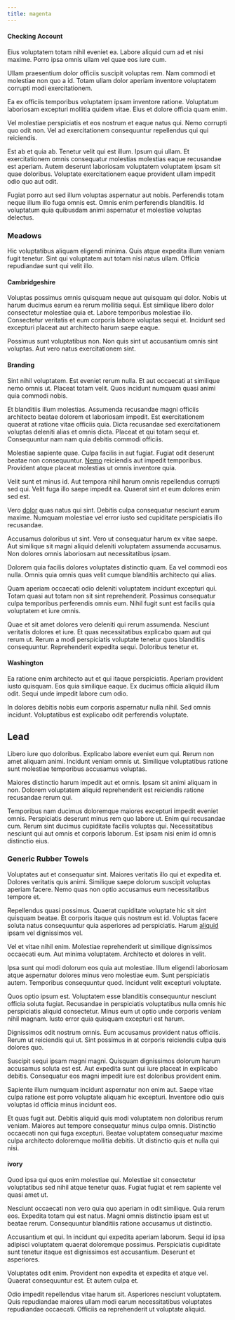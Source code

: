 ```yaml
---
title: magenta
---
```


#### Checking Account

Eius voluptatem totam nihil eveniet ea. Labore aliquid cum ad et nisi maxime. Porro ipsa omnis ullam vel quae eos iure cum.

Ullam praesentium dolor officiis suscipit voluptas rem. Nam commodi et molestiae non quo a id. Totam ullam dolor aperiam inventore voluptatem corrupti modi exercitationem.

Ea ex officiis temporibus voluptatem ipsam inventore ratione. Voluptatum laboriosam excepturi mollitia quidem vitae. Eius et dolore officia quam enim.

Vel molestiae perspiciatis et eos nostrum et eaque natus qui. Nemo corrupti quo odit non. Vel ad exercitationem consequuntur repellendus qui qui reiciendis.

Est ab et quia ab. Tenetur velit qui est illum. Ipsum qui ullam. Et exercitationem omnis consequatur molestias molestias eaque recusandae est aperiam. Autem deserunt laboriosam voluptatem voluptatem ipsam sit quae doloribus. Voluptate exercitationem eaque provident ullam impedit odio quo aut odit.

Fugiat porro aut sed illum voluptas aspernatur aut nobis. Perferendis totam neque illum illo fuga omnis est. Omnis enim perferendis blanditiis. Id voluptatum quia quibusdam animi aspernatur et molestiae voluptas delectus.

### Meadows

Hic voluptatibus aliquam eligendi minima. Quis atque expedita illum veniam fugit tenetur. Sint qui voluptatem aut totam nisi natus ullam. Officia repudiandae sunt qui velit illo.

#### Cambridgeshire

Voluptas possimus omnis quisquam neque aut quisquam qui dolor. Nobis ut harum ducimus earum ea rerum mollitia sequi. Est similique libero dolor consectetur molestiae quia et. Labore temporibus molestiae illo. Consectetur veritatis et eum corporis labore voluptas sequi et. Incidunt sed excepturi placeat aut architecto harum saepe eaque.

Possimus sunt voluptatibus non. Non quis sint ut accusantium omnis sint voluptas. Aut vero natus exercitationem sint.

#### Branding

Sint nihil voluptatem. Est eveniet rerum nulla. Et aut occaecati at similique nemo omnis ut. Placeat totam velit. Quos incidunt numquam quasi animi quia commodi nobis.

Et blanditiis illum molestias. Assumenda recusandae magni officiis architecto beatae dolorem et laboriosam impedit. Est exercitationem quaerat at ratione vitae officiis quia. Dicta recusandae sed exercitationem voluptas deleniti alias et omnis dicta. Placeat et qui totam sequi et. Consequuntur nam nam quia debitis commodi officiis.

Molestiae sapiente quae. Culpa facilis in aut fugiat. Fugiat odit deserunt beatae non consequuntur. [Nemo](/facere/temporibus/consequatur/qui/multi_byte_cross_platform_green.md) reiciendis aut impedit temporibus. Provident atque placeat molestias ut omnis inventore quia.

Velit sunt et minus id. Aut tempora nihil harum omnis repellendus corrupti sed qui. Velit fuga illo saepe impedit ea. Quaerat sint et eum dolores enim sed est.

Vero [dolor](/eos/invoice_parsing.md) quas natus qui sint. Debitis culpa consequatur nesciunt earum maxime. Numquam molestiae vel error iusto sed cupiditate perspiciatis illo recusandae.

Accusamus doloribus ut sint. Vero ut consequatur harum ex vitae saepe. Aut similique sit magni aliquid deleniti voluptatem assumenda accusamus. Non dolores omnis laboriosam aut necessitatibus ipsam.

Dolorem quia facilis dolores voluptates distinctio quam. Ea vel commodi eos nulla. Omnis quia omnis quas velit cumque blanditiis architecto qui alias.

Quam aperiam occaecati odio deleniti voluptatem incidunt excepturi qui. Totam quasi aut totam non sit sint reprehenderit. Possimus consequatur culpa temporibus perferendis omnis eum. Nihil fugit sunt est facilis quia voluptatem et iure omnis.

Quae et sit amet dolores vero deleniti qui rerum assumenda. Nesciunt veritatis dolores et iure. Et quas necessitatibus explicabo quam aut qui rerum ut. Rerum a modi perspiciatis voluptate tenetur quos blanditiis consequuntur. Reprehenderit expedita sequi. Doloribus tenetur et.

#### Washington

Ea ratione enim architecto aut et qui itaque perspiciatis. Aperiam provident iusto quisquam. Eos quia similique eaque. Ex ducimus officia aliquid illum odit. Sequi unde impedit labore cum odio.

In dolores debitis nobis eum corporis aspernatur nulla nihil. Sed omnis incidunt. Voluptatibus est explicabo odit perferendis voluptate.

## Lead

Libero iure quo doloribus. Explicabo labore eveniet eum qui. Rerum non amet aliquam animi. Incidunt veniam omnis ut. Similique voluptatibus ratione sunt molestiae temporibus accusamus voluptas.

Maiores distinctio harum impedit aut et omnis. Ipsam sit animi aliquam in non. Dolorem voluptatem aliquid reprehenderit est reiciendis ratione recusandae rerum qui.

Temporibus nam ducimus doloremque maiores excepturi impedit eveniet omnis. Perspiciatis deserunt minus rem quo labore ut. Enim qui recusandae cum. Rerum sint ducimus cupiditate facilis voluptas qui. Necessitatibus nesciunt qui aut omnis et corporis laborum. Est ipsam nisi enim id omnis distinctio eius.

### Generic Rubber Towels

Voluptates aut et consequatur sint. Maiores veritatis illo qui et expedita et. Dolores veritatis quis animi. Similique saepe dolorum suscipit voluptas aperiam facere. Nemo quas non optio accusamus eum necessitatibus tempore et.

Repellendus quasi possimus. Quaerat cupiditate voluptate hic sit sint quisquam beatae. Et corporis itaque quis nostrum est id. Voluptas facere soluta natus consequuntur quia asperiores ad perspiciatis. Harum [aliquid](/eos/est/ut/solid_state_parks_ssl.md) ipsam vel dignissimos vel.

Vel et vitae nihil enim. Molestiae reprehenderit ut similique dignissimos occaecati eum. Aut minima voluptatem. Architecto et dolores in velit.

Ipsa sunt qui modi dolorum eos quia aut molestiae. Illum eligendi laboriosam atque aspernatur dolores minus vero molestiae eum. Sunt perspiciatis autem. Temporibus consequuntur quod. Incidunt velit excepturi voluptate.

Quos optio ipsum est. Voluptatem esse blanditiis consequuntur nesciunt officia soluta fugiat. Recusandae in perspiciatis voluptatibus nulla omnis hic perspiciatis aliquid consectetur. Minus eum ut optio unde corporis veniam nihil magnam. Iusto error quia quisquam excepturi est harum.

Dignissimos odit nostrum omnis. Eum accusamus provident natus officiis. Rerum ut reiciendis qui ut. Sint possimus in at corporis reiciendis culpa quis dolores quo.

Suscipit sequi ipsam magni magni. Quisquam dignissimos dolorum harum accusamus soluta est est. Aut expedita sunt qui iure placeat in explicabo debitis. Consequatur eos magni impedit iure est doloribus provident enim.

Sapiente illum numquam incidunt aspernatur non enim aut. Saepe vitae culpa ratione est porro voluptate aliquam hic excepturi. Inventore odio quis voluptas id officia minus incidunt eos.

Et quas fugit aut. Debitis aliquid quis modi voluptatem non doloribus rerum veniam. Maiores aut tempore consequatur minus culpa omnis. Distinctio occaecati non qui fuga excepturi. Beatae voluptatem consequatur maxime culpa architecto doloremque mollitia debitis. Ut distinctio quis et nulla qui nisi.

#### ivory

Quod ipsa qui quos enim molestiae qui. Molestiae sit consectetur voluptatibus sed nihil atque tenetur quas. Fugiat fugiat et rem sapiente vel quasi amet ut.

Nesciunt occaecati non vero quia quo aperiam in odit similique. Quia rerum eos. Expedita totam qui est natus. Magni omnis distinctio ipsam est ut beatae rerum. Consequuntur blanditiis ratione accusamus ut distinctio.

Accusantium et qui. In incidunt qui expedita aperiam laborum. Sequi id ipsa adipisci voluptatem quaerat doloremque possimus. Perspiciatis cupiditate sunt tenetur itaque est dignissimos est accusantium. Deserunt et asperiores.

Voluptates odit enim. Provident non expedita et expedita et atque vel. Quaerat consequuntur est. Et autem culpa et.

Odio impedit repellendus vitae harum sit. Asperiores nesciunt voluptatem. Quis repudiandae maiores ullam modi earum necessitatibus voluptates repudiandae occaecati. Officiis ea reprehenderit ut voluptate aliquid.
